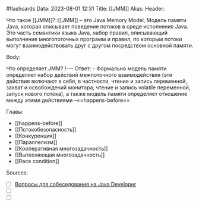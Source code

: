 #flashcards
Data: 2023-08-01 12:31
Title: [[JMM]]
Alias:
Header:

Что такое [[JMM]]?::[[JMM]] – это Java Memory Model, Модель памяти Java, которая описывает поведение потоков в среде исполнения Java. Это часть семантики языка Java, набор правил, описывающий выполнение многопоточных программ и правил, по которым потоки могут взаимодействовать друг с другом посредством основной памяти.
<!--SR:!2023-10-29,10,270-->



Body:



Что определяет JMM?
!---
Ответ:
	- Формально модель памяти определяет набор действий межпоточного взаимодействия (эти действия включают в себя, в частности, чтение и запись переменной, захват и освобождений монитора, чтение и запись volatile переменной, запуск нового потока), а также модель памяти определяет отношение между этими действиями –==happens-before==
<!--SR:!2023-10-27,3,150-->




Главы:
- [[happens-before]]
- [[Потокобезопасность]]
- [[Конкуренция]]
- [[Параллелизм]]
- [[Кооперативная многозадачность]]
- [[Вытесняющая многозадачность]]
- [[Race condition]]

Sources:
- [ ] [Вопросы для собеседования на Java Developer](https://github.com/enhorse/java-interview/blob/master/README.md#%D0%9E%D0%9E%D0%9F)
- [ ] []()
- [ ] []()
